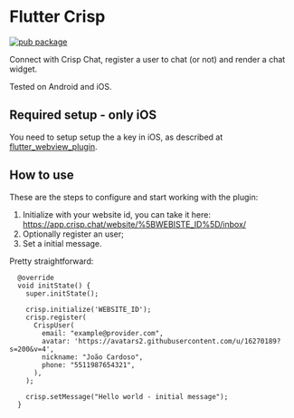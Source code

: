 # Flutter Crisp

[![pub package](https://img.shields.io/pub/v/crisp.svg)](https://pub.dartlang.org/packages/crisp)

Connect with Crisp Chat, register a user to chat (or not) and render a chat widget.

Tested on Android and iOS.

## Required setup - only iOS

You need to setup setup the a key in iOS, as described at [flutter_webview_plugin](https://github.com/fluttercommunity/flutter_webview_plugin#ios).

## How to use

These are the steps to configure and start working with the plugin:

1. Initialize with your website id, you can take it here: https://app.crisp.chat/website/%5BWEBISTE_ID%5D/inbox/
2. Optionally register an user;
3. Set a initial message.

Pretty straightforward:

```
  @override
  void initState() {
    super.initState();

    crisp.initialize('WEBSITE_ID');
    crisp.register(
      CrispUser(
        email: "example@provider.com",
        avatar: 'https://avatars2.githubusercontent.com/u/16270189?s=200&v=4',
        nickname: "João Cardoso",
        phone: "5511987654321",
      ),
    );

    crisp.setMessage("Hello world - initial message");
  }
```
